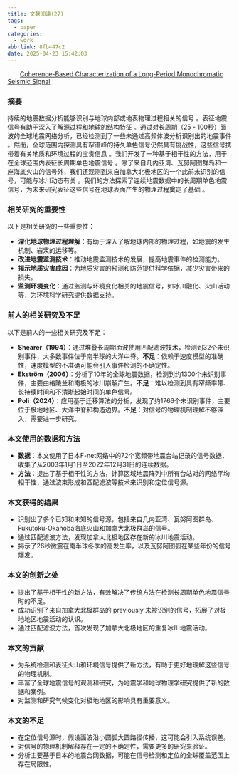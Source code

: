 ```yaml
---
title: 文献阅读(27)
tags:
  - paper
categories:
  - work
abbrlink: 8fb447c2
date: 2025-04-23 15:42:03
---
```

&emsp;&emsp;[Coherence-Based Characterization of a Long-Period Monochromatic Seismic Signal](https://agupubs.onlinelibrary.wiley.com/doi/full/10.1029/2024GL113290)
<!--less-->
### 摘要
持续的地震数据分析能够识别与地球内部或地表物理过程相关的信号 。表征地震信号有助于深入了解源过程和地球的结构特征 。通过对长周期（25 - 100秒）面波的全球地震网络分析，已经检测到了一些未通过高频体波分析识别出的地震事件 。然而，全球范围内探测具有窄谱峰的持久单色信号仍然具有挑战性，这些信号携带着有关地质和环境过程的宝贵信息 。我们开发了一种基于相干性的方法，用于在全球范围内表征长周期单色地震信号 。除了来自几内亚湾、瓦努阿图群岛和一座海底火山的信号外，我们还观测到来自加拿大北极地区的一个此前未识别的信号，可能与冰川动态有关 。我们的方法探索了连续地震数据中的长周期单色地震信号，为未来研究表征这些信号在地球表面产生的物理过程奠定了基础 。

### 相关研究的重要性
以下是相关研究的一些重要性：
- **深化地球物理过程理解**：有助于深入了解地球内部的物理过程，如地震的发生机制、岩浆的运移等。
- **改进地震监测技术**：推动地震监测技术的发展，提高地震事件的检测能力。
- **揭示地质灾害成因**：为地质灾害的预测和防范提供科学依据，减少灾害带来的损失。
- **监测环境变化**：通过监测与环境变化相关的地震信号，如冰川融化、火山活动等，为环境科学研究提供数据支持。

### 前人的相关研究及不足
以下是前人的一些相关研究及不足：
- **Shearer（1994）**：通过堆叠长周期面波使用匹配滤波技术，检测到32个未识别事件，大多数事件位于南半球的大洋中脊。**不足**：依赖于速度模型的准确性，速度模型的不准确可能会引入事件检测的不确定性。
- **Ekström（2006）**：分析了10年的全球地震数据，检测到约1300个未识别事件，主要由格陵兰和南极的冰川崩解产生。**不足**：难以检测到具有窄频率带、长持续时间和不清晰起始时间的单色信号。
- **Poli（2024）**：应用基于迁移算法的分析，发现了约1766个未识别事件，主要位于极地地区、大洋中脊和构造边界。**不足**：对信号的物理机制理解不够深入，需要进一步研究。

### 本文使用的数据和方法
- **数据**：本文使用了日本F-net网络中的72个宽频带地震台站记录的信号数据，收集了从2003年1月1日至2022年12月31日的连续数据。
- **方法**：提出了基于相干性的方法，计算区域地震阵列中所有台站对的网络平均相干性，通过波束形成和匹配滤波等技术来识别和定位信号源。

### 本文获得的结果
- 识别出了多个已知和未知的信号源，包括来自几内亚湾、瓦努阿图群岛、Fukutoku-Okanoba海底火山和加拿大北极群岛的信号。
- 通过匹配滤波方法，发现加拿大北极地区存在新的冰川地震活动。
- 揭示了26秒微震在南半球冬季的高发生率，以及瓦努阿图弧在某些年份的信号爆发。

### 本文的创新之处
- 提出了基于相干性的新方法，有效解决了传统方法在检测长周期单色地震信号时的不足。
- 成功识别了来自加拿大北极群岛的 previously 未被识别的信号，拓展了对极地地区地震活动的认识。
- 通过匹配滤波方法，首次发现了加拿大北极地区的重复冰川地震活动。

### 本文的贡献
- 为系统检测和表征火山和环境信号提供了新方法，有助于更好地理解这些信号的物理机制。
- 丰富了全球地震信号的观测和研究，为地震学和地球物理学研究提供了新的数据和案例。
- 对监测和研究气候变化对极地地区的影响具有重要意义。

### 本文的不足
- 在定位信号源时，假设面波沿小圆弧大圆路径传播，这可能会引入系统误差。
- 对信号的物理机制解释存在一定的不确定性，需要更多的研究来验证。
- 分析主要基于日本的地震台网数据，可能在信号检测和定位的全球覆盖范围上存在局限性。
